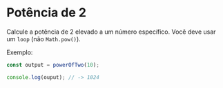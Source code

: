 # Potência de 2

Calcule a potência de 2 elevado a um número específico. Você deve usar um `loop` (não `Math.pow()`).

Exemplo:

```js
const output = powerOfTwo(10);

console.log(ouput); // -> 1024
```
